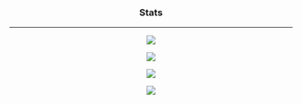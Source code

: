 ### <p align="center">Stats</p>

-----

<p align="center"> <img src="https://komarev.com/ghpvc/?username=Kuucheen"/> </p>

<p align="center"> <img src="https://github-readme-stats.vercel.app/api?username=Kuucheen&theme=github_dark"/> </p>

<p align="center"> <img src="https://github-readme-stats.vercel.app/api/top-langs/?username=Kuucheen&layout=compact&theme=github_dark"/> </p>

<p align="center"> <img src="[![Discord Presence](https://lanyard.cnrad.dev/api/173008713504784384)](https://discord.com/users/173008713504784384)"/> </p>
